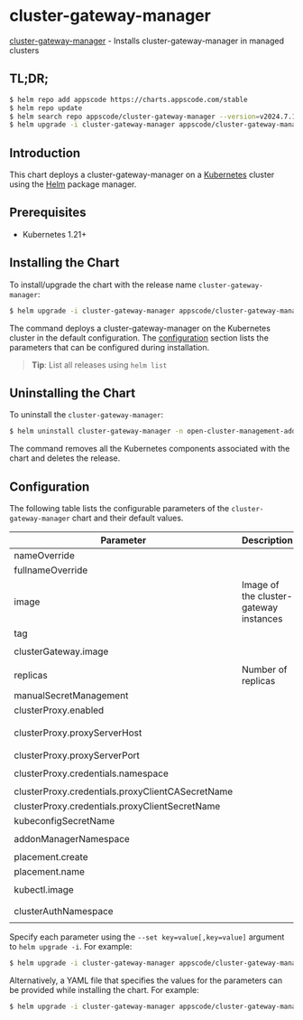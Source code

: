 # cluster-gateway-manager

[cluster-gateway-manager](https://github.com/kluster-manager/cluster-gateway) - Installs cluster-gateway-manager in managed clusters

## TL;DR;

```bash
$ helm repo add appscode https://charts.appscode.com/stable
$ helm repo update
$ helm search repo appscode/cluster-gateway-manager --version=v2024.7.10
$ helm upgrade -i cluster-gateway-manager appscode/cluster-gateway-manager -n open-cluster-management-addon --create-namespace --version=v2024.7.10
```

## Introduction

This chart deploys a cluster-gateway-manager on a [Kubernetes](http://kubernetes.io) cluster using the [Helm](https://helm.sh) package manager.

## Prerequisites

- Kubernetes 1.21+

## Installing the Chart

To install/upgrade the chart with the release name `cluster-gateway-manager`:

```bash
$ helm upgrade -i cluster-gateway-manager appscode/cluster-gateway-manager -n open-cluster-management-addon --create-namespace --version=v2024.7.10
```

The command deploys a cluster-gateway-manager on the Kubernetes cluster in the default configuration. The [configuration](#configuration) section lists the parameters that can be configured during installation.

> **Tip**: List all releases using `helm list`

## Uninstalling the Chart

To uninstall the `cluster-gateway-manager`:

```bash
$ helm uninstall cluster-gateway-manager -n open-cluster-management-addon
```

The command removes all the Kubernetes components associated with the chart and deletes the release.

## Configuration

The following table lists the configurable parameters of the `cluster-gateway-manager` chart and their default values.

|                    Parameter                     |              Description               |                              Default                              |
|--------------------------------------------------|----------------------------------------|-------------------------------------------------------------------|
| nameOverride                                     |                                        | <code>""</code>                                                   |
| fullnameOverride                                 |                                        | <code>""</code>                                                   |
| image                                            | Image of the cluster-gateway instances | <code>ghcr.io/kluster-manager/cluster-gateway-manager</code>      |
| tag                                              |                                        | <code>""</code>                                                   |
| clusterGateway.image                             |                                        | <code>ghcr.io/kluster-manager/cluster-gateway</code>              |
| replicas                                         | Number of replicas                     | <code>1</code>                                                    |
| manualSecretManagement                           |                                        | <code>false</code>                                                |
| clusterProxy.enabled                             |                                        | <code>true</code>                                                 |
| clusterProxy.proxyServerHost                     |                                        | <code>"proxy-entrypoint.open-cluster-management-addon.svc"</code> |
| clusterProxy.proxyServerPort                     |                                        | <code>8090</code>                                                 |
| clusterProxy.credentials.namespace               |                                        | <code>open-cluster-management-addon</code>                        |
| clusterProxy.credentials.proxyClientCASecretName |                                        | <code>proxy-server-ca</code>                                      |
| clusterProxy.credentials.proxyClientSecretName   |                                        | <code>proxy-client</code>                                         |
| kubeconfigSecretName                             |                                        | <code>""</code>                                                   |
| addonManagerNamespace                            |                                        | <code>open-cluster-management-cluster-gateway</code>              |
| placement.create                                 |                                        | <code>true</code>                                                 |
| placement.name                                   |                                        | <code>global</code>                                               |
| kubectl.image                                    |                                        | <code>ghcr.io/appscode/kubectl-nonroot:1.25</code>                |
| clusterAuthNamespace                             |                                        | <code>open-cluster-management-cluster-auth</code>                 |


Specify each parameter using the `--set key=value[,key=value]` argument to `helm upgrade -i`. For example:

```bash
$ helm upgrade -i cluster-gateway-manager appscode/cluster-gateway-manager -n open-cluster-management-addon --create-namespace --version=v2024.7.10 --set image=ghcr.io/kluster-manager/cluster-gateway-manager
```

Alternatively, a YAML file that specifies the values for the parameters can be provided while
installing the chart. For example:

```bash
$ helm upgrade -i cluster-gateway-manager appscode/cluster-gateway-manager -n open-cluster-management-addon --create-namespace --version=v2024.7.10 --values values.yaml
```
